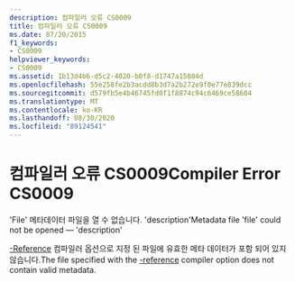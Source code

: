 ```yaml
---
description: 컴파일러 오류 CS0009
title: 컴파일러 오류 CS0009
ms.date: 07/20/2015
f1_keywords:
- CS0009
helpviewer_keywords:
- CS0009
ms.assetid: 1b13d4b6-d5c2-4020-b0f8-d1747a15084d
ms.openlocfilehash: 55e258fe2b3acdd8b3d7a2b272e9f0e77e839dcc
ms.sourcegitcommit: d579fb5e4b46745fd0f1f8874c94c6469ce58604
ms.translationtype: MT
ms.contentlocale: ko-KR
ms.lasthandoff: 08/30/2020
ms.locfileid: "89124541"
---
```

# <a name="compiler-error-cs0009"></a><span data-ttu-id="a83f4-103">컴파일러 오류 CS0009</span><span class="sxs-lookup"><span data-stu-id="a83f4-103">Compiler Error CS0009</span></span>
<span data-ttu-id="a83f4-104">'File' 메타데이터 파일을 열 수 없습니다. 'description'</span><span class="sxs-lookup"><span data-stu-id="a83f4-104">Metadata file 'file' could not be opened — 'description'</span></span>  
  
 <span data-ttu-id="a83f4-105">[-Reference](../language-reference/compiler-options/reference-compiler-option.md) 컴파일러 옵션으로 지정 된 파일에 유효한 메타 데이터가 포함 되어 있지 않습니다.</span><span class="sxs-lookup"><span data-stu-id="a83f4-105">The file specified with the [-reference](../language-reference/compiler-options/reference-compiler-option.md) compiler option does not contain valid metadata.</span></span>
